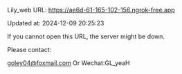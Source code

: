 Lily_web URL: https://ae6d-61-165-102-156.ngrok-free.app

Updated at: 2024-12-09 20:25:23

If you cannot open this URL, the server might be down.

Please contact: 

goley04@foxmail.com Or Wechat:GL_yeaH
